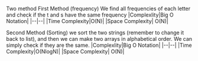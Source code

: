 Two method
First Method (frequency)
We find all frequencies of each letter and check if the t and s have the same frequency
|Complexlity|Big O Notation|
|--|--|
|Time Complexity|O(N)|
|Space Complexity| O(N)|

Second Method (Sorting)
we sort the two strings (remember to change it back to list), and then we can make two arrays in alphabetical order. We can simply check if they are the same.
|Complexlity|Big O Notation|
|--|--|
|Time Complexity|O(NlogN)|
|Space Complexity| O(N)|
